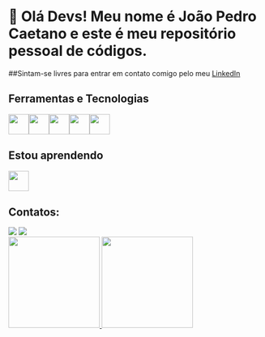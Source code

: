 # 👋 Olá Devs! Meu nome é João Pedro Caetano e este é meu repositório pessoal de códigos. 
##Sintam-se livres para entrar em contato comigo pelo meu <a href="https://www.linkedin.com/in/caetanojpo/" target="_blank">LinkedIn</a>   


## Ferramentas e Tecnologias

<img src="https://cdn.jsdelivr.net/gh/devicons/devicon/icons/javascript/javascript-original.svg" width="40" height="40"/><img src="https://cdn.jsdelivr.net/gh/devicons/devicon/icons/nodejs/nodejs-original.svg" width="40" height="40"/><img src="https://cdn.jsdelivr.net/gh/devicons/devicon/icons/typescript/typescript-original.svg" width="40" height="40"/><img src="https://cdn.jsdelivr.net/gh/devicons/devicon/icons/react/react-original.svg" width="40" height="40"/><img src="https://cdn.jsdelivr.net/gh/devicons/devicon/icons/csharp/csharp-original.svg" width="40" height="40"/>


## Estou aprendendo

<img src="https://cdn.jsdelivr.net/gh/devicons/devicon/icons/vuejs/vuejs-original.svg" width="40" height="40"/>


## Contatos:

<div>
<a href = "mailto:caetanojpo@gmail.com"><img src="https://img.shields.io/badge/Gmail-D14836?style=for-the-badge&logo=gmail&logoColor=white" target="_blank"></a>
<a href="https://www.linkedin.com/in/caetanojpo/" target="_blank"><img src="https://img.shields.io/badge/-LinkedIn-%230077B5?style=for-the-badge&logo=linkedin&logoColor=white" target="_blank"></a>   
</div>


<div>
<a href="https://github.com/caetanojpo">
<img height="180em" src="https://github-readme-stats.vercel.app/api/top-langs/?username=caetanojpo&layout=compact&langs_count=7&theme=dracula"/>
<img height="180em" src="https://github-readme-stats.vercel.app/api?caetanojpo&show_icons=true&theme=dracula&include_all_commits=true&count_private=true"/>
</div>
